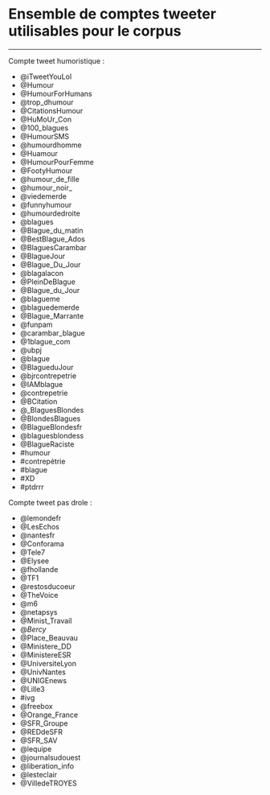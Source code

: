 # Ensemble de comptes tweeter utilisables pour le corpus
---------


Compte tweet humoristique : 
* @iTweetYouLol
* @Humour
* @HumourForHumans
* @trop_dhumour
* @CitationsHumour
* @HuMoUr_Con
* @100_blagues
* @HumourSMS
* @humourdhomme
* @Huamour
* @HumourPourFemme
* @FootyHumour
* @humour_de_fille
* @humour_noir_
* @viedemerde
* @funnyhumour
* @humourdedroite
* @blagues
* @Blague_du_matin
* @BestBlague_Ados
* @BlaguesCarambar
* @BlagueJour
* @Blague_Du_Jour
* @blagalacon
* @PleinDeBlague
* @Blague_du_Jour
* @blagueme
* @blaguedemerde
* @Blague_Marrante
* @funpam
* @carambar_blague
* @1blague_com
* @ubpj
* @blague
* @BlagueduJour
* @bjrcontrepetrie
* @IAMblague
* @contrepetrie
* @BCitation
* @_BlaguesBlondes 
* @BlondesBlagues 
* @BlagueBlondesfr 
* @blaguesblondess 
* @BlagueRaciste
* #humour
* #contrepétrie
* #blague
* #XD
* #ptdrrr 



Compte tweet pas drole :
* @lemondefr 
* @LesEchos
* @nantesfr
* @Conforama
* @Tele7
* @Elysee
* @fhollande
* @TF1
* @restosducoeur
* @TheVoice
* @m6
* @netapsys
* @Minist_Travail
* @_Bercy_
* @Place_Beauvau
* @Ministere_DD
* @MinistereESR
* @UniversiteLyon
* @UnivNantes
* @UNIGEnews
* @Lille3
* #ivg
* @freebox
* @Orange_France
* @SFR_Groupe
* @REDdeSFR
* @SFR_SAV
* @lequipe
* @journalsudouest
* @liberation_info
* @lesteclair
* @VilledeTROYES

